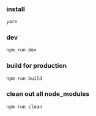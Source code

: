 ### install
```bash
yarn
```
### dev
```bash
npm run dev
```
### build for production
```bash
npm run build
```
### clean out all node_modules
```bash
npm run clean
```
